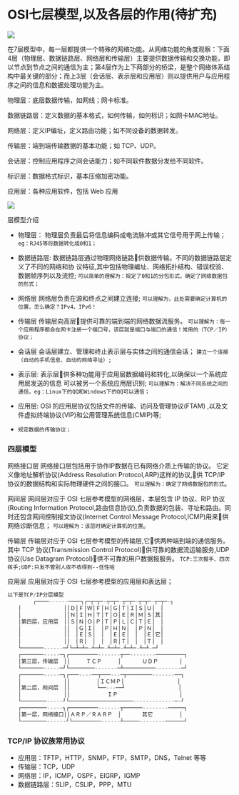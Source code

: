 # OSI七层模型,以及各层的作用(待扩充)

![](/home/xsh/桌面/0_1325744597WM32.gif)

在7层模型中，每一层都提供一个特殊的网络功能。从网络功能的角度观察：下面4层（物理层、数据链路层、网络层和传输层）主要提供数据传输和交换功能，即以节点到节点之间的通信为主；第4层作为上下两部分的桥梁，是整个网络体系结构中最关键的部分；而上3层（会话层、表示层和应用层）则以提供用户与应用程序之间的信息和数据处理功能为主。

物理层：底层数据传输，如网线；网卡标准。 

数据链路层：定义数据的基本格式，如何传输，如何标识；如网卡MAC地址。

网络层：定义IP编址，定义路由功能；如不同设备的数据转发。

传输层：端到端传输数据的基本功能；如 TCP、UDP。

会话层：控制应用程序之间会话能力；如不同软件数据分发给不同软件。

标识层：数据格式标识，基本压缩加密功能。

应用层：各种应用软件，包括 Web 应用

![](/home/xsh/桌面/4240319bba6c481cf49ea22f985b7e5b.png)



层模型介绍

- 物理层：
   物理层负责最后将信息编码成电流脉冲或其它信号用于网上传输；
   `eg：RJ45等将数据转化成0和1；` 
- 数据链路层:
   数据链路层通过物理网络链路􏰁供数据传输。不同的数据链路层定义了不同的网络和协 议特征,其中包括物理编址、网络拓扑结构、错误校验、数据帧序列以及流控;
   `可以简单的理解为：规定了0和1的分包形式，确定了网络数据包的形式；` 
- 网络层
   网络层负责在源和终点之间建立连接;
   `可以理解为，此处需要确定计算机的位置，怎么确定？IPv4，IPv6！` 
- 传输层
   传输层向高层􏰁提供可靠的端到端的网络数据流服务。
   `可以理解为：每一个应用程序都会在网卡注册一个端口号，该层就是端口与端口的通信！常用的（TCP／IP）协议；` 
- 会话层
   会话层建立、管理和终止表示层与实体之间的通信会话；
   `建立一个连接（自动的手机信息、自动的网络寻址）;` 
- 表示层:
   表示层􏰁供多种功能用于应用层数据编码和转化,以确保以一个系统应用层发送的信息 可以被另一个系统应用层识别;
   `可以理解为：解决不同系统之间的通信，eg：Linux下的QQ和Windows下的QQ可以通信；` 
- 应用层:
   OSI 的应用层协议包括文件的传输、访问及管理协议(FTAM) ,以及文件虚拟终端协议(VIP)和公用管理系统信息(CMIP)等;

- `规定数据的传输协议；`

### 四层模型

网络接口层
 网络接口层包括用于协作IP数据在已有网络介质上传输的协议。
 它定义像地址解析协议(Address Resolution Protocol,ARP)这样的协议,􏰁供 TCP/IP 协议的数据结构和实际物理硬件之间的接口。
 `可以理解为：确定了网络数据包的形式`。

网间层
 网间层对应于 OSI 七层参考模型的网络层，本层包含 IP 协议、RIP 协议(Routing Information Protocol,路由信息协议),负责数据的包装、寻址和路由。同时还包含网间控制报文协议(Internet Control Message Protocol,ICMP)用来􏰁供网络诊断信息；
 `可以理解为：该层时确定计算机的位置`。

传输层
 传输层对应于 OSI 七层参考模型的传输层,它􏰁供两种端到端的通信服务。其中 TCP 协议(Transmission Control Protocol)􏰁供可靠的数据流运输服务,UDP 协议(Use Datagram Protocol)􏰁供不可靠的用户数据报服务。
 `TCP:三次握手、四次挥手;UDP:只发不管别人收不收得到--任性哈`

应用层
 应用层对应于 OSI 七层参考模型的应用层和表达层；

```h
以下是TCP/IP分层模型
        ┌────------────┐┌─┬─┬─-┬─┬─-┬─┬─-┬─┬─-┬─┬─-┐
　　│　　　　　　　　││Ｄ│Ｆ│Ｗ│Ｆ│Ｈ│Ｇ│Ｔ│Ｉ│Ｓ│Ｕ│　│
　　│　　　　　　　　││Ｎ│Ｉ│Ｈ│Ｔ│Ｔ│Ｏ│Ｅ│Ｒ│Ｍ│Ｓ│其│
　　│第四层，应用层　││Ｓ│Ｎ│Ｏ│Ｐ│Ｔ│Ｐ│Ｌ│Ｃ│Ｔ│Ｅ│　│
　　│　　　　　　　　││　│Ｇ│Ｉ│　│Ｐ│Ｈ│Ｎ│　│Ｐ│Ｎ│　│
　　│　　　　　　　　││　│Ｅ│Ｓ│　│　│Ｅ│Ｅ│　│　│Ｅ│它│
　　│　　　　　　　　││　│Ｒ│　│　│　│Ｒ│Ｔ│　│　│Ｔ│　│
　　└───────------─┘└─┴─┴─-┴─┴─-┴─┴─-┴─┴─-┴─┴-─┘
　　┌───────-----─┐┌─────────-------┬──--------─────────┐
　　│第三层，传输层　││　　　ＴＣＰ　　　│　　　　ＵＤＰ　　　　│
　　└───────-----─┘└────────-------─┴──────────--------─┘
　　┌───────-----─┐┌───----──┬───---─┬────────-------──┐
　　│　　　　　　　　││　　　　　│ＩＣＭＰ│　　　　　　　　　　│
　　│第二层，网间层　││　　　　　└──---──┘　　　　　　　　　　│
　　│　　　　　　　　││　　　　　　　ＩＰ　　　　　　　　　　　 │
　　└────────-----┘└────────────────────-------------─-┘
　　┌────────-----┐┌─────────-------┬──────--------─────┐
　　│第一层，网络接口││ＡＲＰ／ＲＡＲＰ　│　　　　其它　　　　　│
　　└────────------┘└─────────------┴─────--------──────┘
```



### TCP/IP 协议族常用协议

- 应用层：TFTP，HTTP，SNMP，FTP，SMTP，DNS，Telnet 等等
- 传输层：TCP，UDP
- 网络层：IP，ICMP，OSPF，EIGRP，IGMP
- 数据链路层：SLIP，CSLIP，PPP，MTU